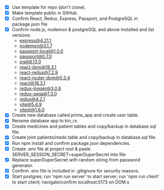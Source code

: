 - [x] Use template for repo (don't clone).
- [x] Make template public in GitHub.
- [x] Confirm React, Redux, Express, Passport, and PostgreSQL in package.json file
- [x] Confirm node.js, nodemon & postgreSQL and above installed and list versions:
    - express@4.21.1
    - nodemon@3.1.7
    - passport-local@1.0.0
    -  passport@0.7.0
    - pg@8.13.0
    - react-dom@18.3.1
    - react-redux@7.2.9
    -  react-router-dom@5.3.4
    - react@18.3.1
    - redux-logger@3.0.6
    - redux-saga@1.3.0
    - redux@4.2.1
    - vite@5.4.9
    - vitest@1.6.0
- [x] Create new database called prime_app and create user table.
- [x] Rename database app to kin_rx.
- [x] Create medicines and patient tables and copy/backup in database.sql file.
- [x] Create joint patients/meds table and copy/backup in database.sql file.
- [x] Run npm install and confirm package.json dependencies.
- [x] Create .env file at project root & paste SERVER_SESSION_SECRET=superDuperSecret into file 
- [x] Replace superDuperSecret with random string from password generator.
- [x] Confirm .env file is included in .gitignore for security reasons.
- [x] Start postgres; run 'npm run server' to start server; run 'npm run client' to start client; navigate/confirm localhost:5173 on DOM.s